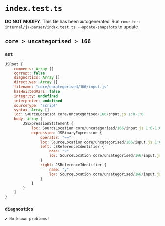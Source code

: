 # `index.test.ts`

**DO NOT MODIFY**. This file has been autogenerated. Run `rome test internal/js-parser/index.test.ts --update-snapshots` to update.

## `core > uncategorised > 166`

### `ast`

```javascript
JSRoot {
	comments: Array []
	corrupt: false
	diagnostics: Array []
	directives: Array []
	filename: "core/uncategorised/166/input.js"
	hasHoistedVars: false
	integrity: undefined
	interpreter: undefined
	sourceType: "script"
	syntax: Array []
	loc: SourceLocation core/uncategorised/166/input.js 1:0-1:6
	body: Array [
		JSExpressionStatement {
			loc: SourceLocation core/uncategorised/166/input.js 1:0-1:6
			expression: JSBinaryExpression {
				operator: "=="
				loc: SourceLocation core/uncategorised/166/input.js 1:0-1:6
				left: JSReferenceIdentifier {
					name: "x"
					loc: SourceLocation core/uncategorised/166/input.js 1:0-1:1 (x)
				}
				right: JSReferenceIdentifier {
					name: "y"
					loc: SourceLocation core/uncategorised/166/input.js 1:5-1:6 (y)
				}
			}
		}
	]
}
```

### `diagnostics`

```
✔ No known problems!

```
